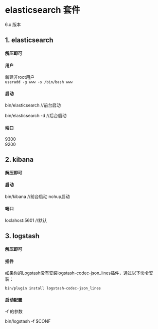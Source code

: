# elasticsearch 套件

6.x 版本

## 1. elasticsearch
#### 解压即可

#### 用户 
新建非root用户  
`useradd -g www -s /bin/bash www`

#### 启动  

bin/elasticsearch      //前台启动

bin/elasticsearch -d   //后台启动

#### 端口
9300  
9200


## 2. kibana
#### 解压即可

#### 启动
bin/kibana    //前台启动
nohup启动

#### 端口
loclahost:5601 //默认

## 3. logstash
#### 解压即可

#### 插件
如果你的Logstash没有安装logstash-codec-json_lines插件，通过以下命令安装：

`bin/plugin install logstash-codec-json_lines`

#### 启动配置
-f 的参数

bin/logstash  -f $CONF


